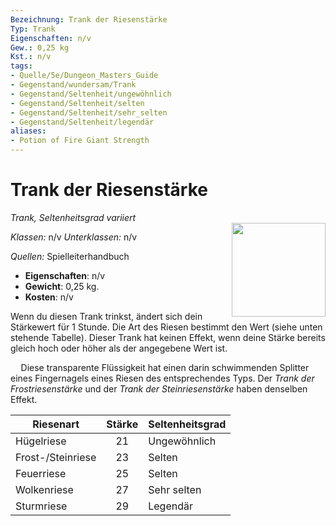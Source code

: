 ```yaml
---
Bezeichnung: Trank der Riesenstärke
Typ: Trank
Eigenschaften: n/v
Gew.: 0,25 kg
Kst.: n/v
tags:
- Quelle/5e/Dungeon_Masters_Guide
- Gegenstand/wundersam/Trank
- Gegenstand/Seltenheit/ungewöhnlich
- Gegenstand/Seltenheit/selten
- Gegenstand/Seltenheit/sehr_selten
- Gegenstand/Seltenheit/legendär
aliases:
- Potion of Fire Giant Strength
---
```

# Trank der Riesenstärke
*Trank, Seltenheitsgrad variiert*  
<img src="potion.webp" align="right" width="150">

_Klassen:_ n/v
_Unterklassen:_ n/v

_Quellen:_ Spielleiterhandbuch

- **Eigenschaften**: n/v
- **Gewicht**: 0,25 kg.
- **Kosten**: n/v

Wenn du diesen Trank trinkst, ändert sich dein Stärkewert für 1 Stunde. Die Art des Riesen bestimmt den Wert (siehe unten stehende Tabelle). Dieser Trank hat keinen Effekt, wenn deine Stärke bereits gleich hoch oder höher als der angegebene Wert ist.

$\quad$Diese transparente Flüssigkeit hat einen darin schwimmenden Splitter eines Fingernagels eines Riesen des entsprechendes Typs. Der _Trank der Frostriesenstärke_ und der _Trank der Steinriesenstärke_ haben denselben Effekt.

| Riesenart         | Stärke | Seltenheitsgrad |
| ----------------- |:------:| --------------- |
| Hügelriese        |   21   | Ungewöhnlich    |
| Frost-/Steinriese |   23   | Selten          |
| Feuerriese        |   25   | Selten          |
| Wolkenriese       |   27   | Sehr selten     |
| Sturmriese        |   29   | Legendär        |